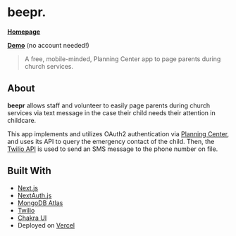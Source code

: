 # beepr.

**[Homepage](https://beepr.vercel.app)**

**[Demo](https://beepr.vercel.app/demo)** (no account needed!)

> A free, mobile-minded, Planning Center app to page parents during church services.

## About

**beepr** allows staff and volunteer to easily page parents during church services via text message in the case their child needs their attention in childcare.

This app implements and utilizes OAuth2 authentication via [Planning Center](https://planning.center/), and uses its API to query the emergency contact of the child. Then, the [Twilio API](https://www.twilio.com/) is used to send an SMS message to the phone number on file.

## Built With

- [Next.js](https://nextjs.org/)
- [NextAuth.js](https://next-auth.js.org/)
- [MongoDB Atlas](https://www.mongodb.com/cloud/atlas)
- [Twilio](https://www.twilio.com/)
- [Chakra UI](https://chakra-ui.com/)
- Deployed on [Vercel](https://vercel.com/)
